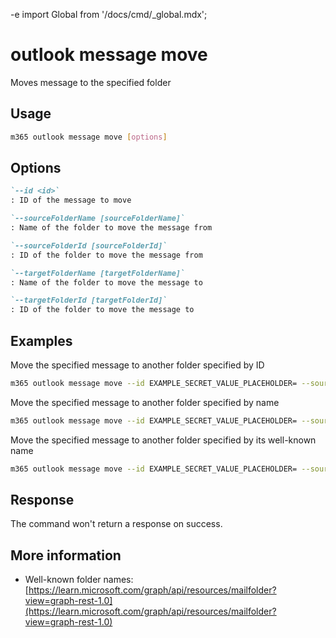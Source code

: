 -e <!-- DISCLAIMER: All secrets, passwords, and sensitive values in this document are examples only and not real credentials. -->
import Global from '/docs/cmd/_global.mdx';

# outlook message move

Moves message to the specified folder

## Usage

```sh
m365 outlook message move [options]
```

## Options

```md definition-list
`--id <id>`
: ID of the message to move

`--sourceFolderName [sourceFolderName]`
: Name of the folder to move the message from

`--sourceFolderId [sourceFolderId]`
: ID of the folder to move the message from

`--targetFolderName [targetFolderName]`
: Name of the folder to move the message to

`--targetFolderId [targetFolderId]`
: ID of the folder to move the message to
```

<Global />

## Examples

Move the specified message to another folder specified by ID

```sh
m365 outlook message move --id EXAMPLE_SECRET_VALUE_PLACEHOLDER= --sourceFolderId EXAMPLE_SECRET_VALUE_PLACEHOLDER= --targetFolderId EXAMPLE_SECRET_VALUE_PLACEHOLDER=
```

Move the specified message to another folder specified by name

```sh
m365 outlook message move --id EXAMPLE_SECRET_VALUE_PLACEHOLDER= --sourceFolderName Inbox --targetFolderName "Project X"
```

Move the specified message to another folder specified by its well-known
name

```sh
m365 outlook message move --id EXAMPLE_SECRET_VALUE_PLACEHOLDER= --sourceFolderName inbox --targetFolderName archive
```

## Response

The command won't return a response on success.

## More information

- Well-known folder names: [https://learn.microsoft.com/graph/api/resources/mailfolder?view=graph-rest-1.0](https://learn.microsoft.com/graph/api/resources/mailfolder?view=graph-rest-1.0)
